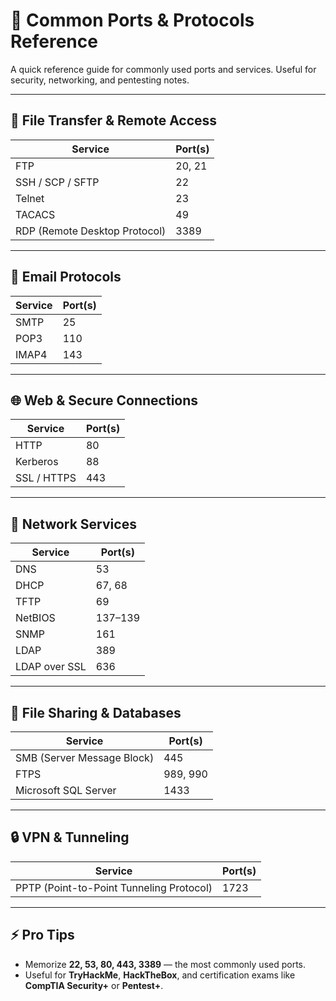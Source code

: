 # 🔌 Common Ports & Protocols Reference  

A quick reference guide for commonly used ports and services. Useful for security, networking, and pentesting notes.  

---

## 📂 File Transfer & Remote Access  

| Service | Port(s) |
|---------|---------|
| FTP     | 20, 21  |
| SSH / SCP / SFTP | 22 |
| Telnet  | 23      |
| TACACS  | 49      |
| RDP (Remote Desktop Protocol) | 3389 |

---

## 📧 Email Protocols  

| Service | Port(s) |
|---------|---------|
| SMTP    | 25      |
| POP3    | 110     |
| IMAP4   | 143     |

---

## 🌐 Web & Secure Connections  

| Service | Port(s) |
|---------|---------|
| HTTP    | 80      |
| Kerberos | 88     |
| SSL / HTTPS | 443 |

---

## 🔧 Network Services  

| Service | Port(s) |
|---------|---------|
| DNS     | 53      |
| DHCP    | 67, 68  |
| TFTP    | 69      |
| NetBIOS | 137–139 |
| SNMP    | 161     |
| LDAP    | 389     |
| LDAP over SSL | 636 |

---

## 📁 File Sharing & Databases  

| Service | Port(s) |
|---------|---------|
| SMB (Server Message Block) | 445 |
| FTPS    | 989, 990 |
| Microsoft SQL Server | 1433 |

---

## 🔒 VPN & Tunneling  

| Service | Port(s) |
|---------|---------|
| PPTP (Point-to-Point Tunneling Protocol) | 1723 |

---

## ⚡ Pro Tips  

- Memorize **22, 53, 80, 443, 3389** — the most commonly used ports.  
- Useful for **TryHackMe**, **HackTheBox**, and certification exams like **CompTIA Security+** or **Pentest+**.  
